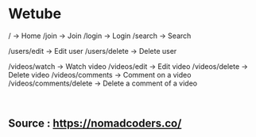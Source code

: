 # Wetube

/ -> Home
/join -> Join
/login -> Login
/search -> Search

/users/edit -> Edit user
/users/delete -> Delete user

/videos/watch -> Watch video
/videos/edit -> Edit video
/videos/delete -> Delete video
/videos/comments -> Comment on a video
/videos/comments/delete -> Delete a comment of a video

<br>

## Source : https://nomadcoders.co/
